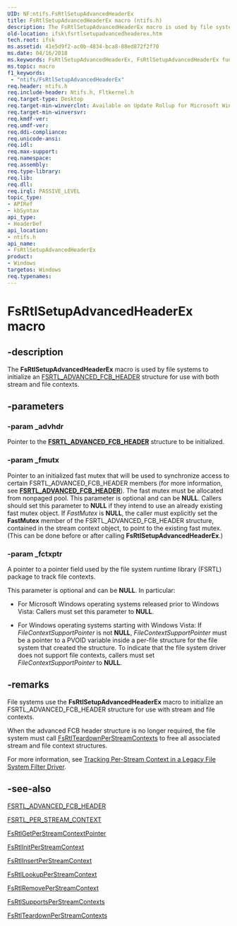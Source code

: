 ```yaml
---
UID: NF:ntifs.FsRtlSetupAdvancedHeaderEx
title: FsRtlSetupAdvancedHeaderEx macro (ntifs.h)
description: The FsRtlSetupAdvancedHeaderEx macro is used by file systems to initialize an FSRTL_ADVANCED_FCB_HEADER structure for use with both stream and file contexts.
old-location: ifsk\fsrtlsetupadvancedheaderex.htm
tech.root: ifsk
ms.assetid: 41e5d9f2-ac0b-4834-bca8-88ed872f2f70
ms.date: 04/16/2018
ms.keywords: FsRtlSetupAdvancedHeaderEx, FsRtlSetupAdvancedHeaderEx function [Installable File System Drivers], fsrtlref_9214990b-2568-43d9-801a-c43514a6448f.xml, ifsk.fsrtlsetupadvancedheaderex, ntifs/FsRtlSetupAdvancedHeaderEx
ms.topic: macro
f1_keywords:
 - "ntifs/FsRtlSetupAdvancedHeaderEx"
req.header: ntifs.h
req.include-header: Ntifs.h, Fltkernel.h
req.target-type: Desktop
req.target-min-winverclnt: Available on Update Rollup for Microsoft Windows 2000 Service Pack 4 (SP4) and on Windows XP and later versions of the Windows operating systems.
req.target-min-winversvr: 
req.kmdf-ver: 
req.umdf-ver: 
req.ddi-compliance: 
req.unicode-ansi: 
req.idl: 
req.max-support: 
req.namespace: 
req.assembly: 
req.type-library: 
req.lib: 
req.dll: 
req.irql: PASSIVE_LEVEL
topic_type:
- APIRef
- kbSyntax
api_type:
- HeaderDef
api_location:
- ntifs.h
api_name:
- FsRtlSetupAdvancedHeaderEx
product:
- Windows
targetos: Windows
req.typenames: 
---
```


# FsRtlSetupAdvancedHeaderEx macro


## -description


The <b>FsRtlSetupAdvancedHeaderEx</b> macro is used by file systems to initialize an <a href="https://docs.microsoft.com/windows-hardware/drivers/ddi/ntifs/ns-ntifs-_fsrtl_advanced_fcb_header">FSRTL_ADVANCED_FCB_HEADER</a> structure for use with both stream and file contexts.


## -parameters




### -param _advhdr

<p>Pointer to the <a href="https://docs.microsoft.com/windows-hardware/drivers/ddi/ntifs/ns-ntifs-_fsrtl_advanced_fcb_header"><b>FSRTL_ADVANCED_FCB_HEADER</b></a> structure to be initialized. </p>


### -param _fmutx

<p>Pointer to an initialized fast mutex that will be used to synchronize access to certain FSRTL_ADVANCED_FCB_HEADER members (for more information, see <a href="https://docs.microsoft.com/windows-hardware/drivers/ddi/ntifs/ns-ntifs-_fsrtl_advanced_fcb_header"><b>FSRTL_ADVANCED_FCB_HEADER</b></a>). The fast mutex must be allocated from nonpaged pool. This parameter is optional and can be <b>NULL</b>. Callers should set this parameter to <b>NULL</b> if they intend to use an already existing fast mutex object. If <i>FastMutex</i> is <b>NULL</b>, the caller must explicitly set the <b>FastMutex</b> member of the FSRTL_ADVANCED_FCB_HEADER structure, contained in the stream context object, to point to the existing fast mutex. (This can be done before or after calling <b>FsRtlSetupAdvancedHeaderEx</b>.)</p>


### -param _fctxptr

<p>A pointer to a pointer field used by the file system runtime library (FSRTL) package to track file contexts. </p>
  <p>This parameter is optional and can be <b>NULL</b>.  In particular:</p>
  <ul>
    <li>
      <p> For Microsoft Windows operating systems released prior to Windows Vista: Callers must set this parameter to <b>NULL</b>.</p>
    </li>
    <li>
      <p> For Windows operating systems starting with Windows Vista: If <i>FileContextSupportPointer</i> is not <b>NULL</b>, <i>FileContextSupportPointer</i> must be a pointer to a PVOID variable inside a per-file structure for the file system that created the structure.  To indicate that the file system driver does not support file contexts, callers must set <i>FileContextSupportPointer</i> to <b>NULL</b>.</p>
    </li>
  </ul>






## -remarks



File systems use the <b>FsRtlSetupAdvancedHeaderEx</b> macro to initialize an FSRTL_ADVANCED_FCB_HEADER structure for use with stream and file contexts. 

When the advanced FCB header structure is no longer required, the file system must call <a href="https://msdn.microsoft.com/library/windows/hardware/ff547295">FsRtlTeardownPerStreamContexts</a> to free all associated stream and file context structures.

For more information, see <a href="https://docs.microsoft.com/windows-hardware/drivers/ifs/tracking-per-stream-context-in-a-legacy-file-system-filter-driver">Tracking Per-Stream Context in a Legacy File System Filter Driver</a>. 




## -see-also




<a href="https://docs.microsoft.com/windows-hardware/drivers/ddi/ntifs/ns-ntifs-_fsrtl_advanced_fcb_header">FSRTL_ADVANCED_FCB_HEADER</a>



<a href="https://msdn.microsoft.com/library/windows/hardware/ff547357">FSRTL_PER_STREAM_CONTEXT</a>



<a href="https://docs.microsoft.com/windows-hardware/drivers/ddi/ntifs/nf-ntifs-fsrtlgetperstreamcontextpointer">FsRtlGetPerStreamContextPointer</a>



<a href="https://docs.microsoft.com/windows-hardware/drivers/ddi/ntifs/nf-ntifs-fsrtlinitperstreamcontext">FsRtlInitPerStreamContext</a>



<a href="https://msdn.microsoft.com/library/windows/hardware/ff546194">FsRtlInsertPerStreamContext</a>



<a href="https://docs.microsoft.com/windows-hardware/drivers/ddi/ntifs/nf-ntifs-fsrtllookupperstreamcontext">FsRtlLookupPerStreamContext</a>



<a href="https://msdn.microsoft.com/library/windows/hardware/ff547238">FsRtlRemovePerStreamContext</a>



<a href="https://docs.microsoft.com/previous-versions/ff547285(v=vs.85)">FsRtlSupportsPerStreamContexts</a>



<a href="https://msdn.microsoft.com/library/windows/hardware/ff547295">FsRtlTeardownPerStreamContexts</a>
 

 

